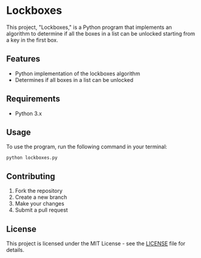 # Lockboxes

This project, "Lockboxes," is a Python program that implements an algorithm to determine if all the boxes in a list can be unlocked starting from a key in the first box.

## Features
- Python implementation of the lockboxes algorithm
- Determines if all boxes in a list can be unlocked

## Requirements
- Python 3.x

## Usage
To use the program, run the following command in your terminal:
```
python lockboxes.py
```

## Contributing
1. Fork the repository
2. Create a new branch
3. Make your changes
4. Submit a pull request

## License
This project is licensed under the MIT License - see the [LICENSE](LICENSE) file for details.